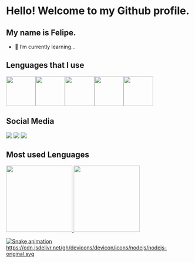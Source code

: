 # Hello! Welcome to my Github profile.
## My name is Felipe.

          
- 🌱 I’m currently learning...

## Lenguages that I use
<img src="https://cdn.jsdelivr.net/gh/devicons/devicon/icons/python/python-original-wordmark.svg" height="80" width="80"/><img src="https://cdn.jsdelivr.net/gh/devicons/devicon/icons/django/django-plain-wordmark.svg" height="80" width="80"/><img src="https://cdn.jsdelivr.net/gh/devicons/devicon/icons/mongodb/mongodb-original-wordmark.svg" height="80" width="80"/><img src="https://cdn.jsdelivr.net/gh/devicons/devicon/icons/github/github-original.svg" height="80" width="80"/><img src="https://cdn.jsdelivr.net/gh/devicons/devicon/icons/nodejs/nodejs-original.svg" height="80" width="80"/>
          
## Social Media
<div>
<a href="https://www.linkedin.com/in/felipe-gabriel-239a72199/" target="_blank"><img src="https://img.shields.io/badge/-LinkedIn-%230077B5?style=for-the-badge&logo=linkedin&logoColor=white" target="_blank"></a>
<a href="https://instagram.com/fee.gabriel_"target="_blank"><img src="https://img.shields.io/badge/-Instagram-%23E4405F?style=for-the-badge&logo=instagram&logoColor=white" target="_blank"></a>
<a href = "mailto:contato@FelipeGCaetano"><img src="https://img.shields.io/badge/Gmail-D14836?style=for-the-badge&logo=gmail&logoColor=white" target="_blank"></a>
</div>


## Most used Lenguages 
<div>
<a href="https://github.com/FelipeGCaetano">
<img height="180em" src="https://github-readme-stats.vercel.app/api/top-langs/?username=FelipeGCaetano&layout=compact&langs_count=7&theme=dracula"/>
<img height="180em" src="https://github-readme-stats.vercel.app/api?username=FelipeGCaetano&show_icons=true&theme=dracula&include_all_commits=true&count_private=true"/>
</div>

![Snake animation](https://github.com/FelipeGCaetano/FelipeGCaetano/blob/output/github-contribution-grid-snake.svg)
https://cdn.jsdelivr.net/gh/devicons/devicon/icons/nodejs/nodejs-original.svg
